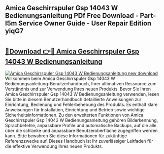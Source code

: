 ## Amica Geschirrspuler Gsp 14043 W Bedienungsanleitung PDf Free Download - Part-I5m Service Owner Guide - User Repair Edition yiqG7

# <h2><a href="http://df2pykf.blite.top/?on=Amica+Geschirrspuler+Gsp+14043+W+Bedienungsanleitung">🔗Download 👉🔴 Amica Geschirrspuler Gsp 14043 W Bedienungsanleitung</a></h2>

[![Amica Geschirrspuler Gsp 14043 W Bedienungsanleitung new download](https://i.imgur.com/lujVjoI.png)](http://df2pykf.blite.top/?on=Amica+Geschirrspuler+Gsp+14043+W+Bedienungsanleitung)
Willkommen beim Amica Geschirrspuler Gsp 14043 W Bedienungsanleitung-Benutzerhandbuch, Ihrer ultimativen Ressource zum Verständnis und zur Verwendung Ihres neuen Produkts. Bevor Sie Ihren Amica Geschirrspuler Gsp 14043 W Bedienungsanleitung verwenden, lesen Sie bitte in diesem Benutzerhandbuch detaillierte Anweisungen zur Einrichtung, Bedienung und Fehlerbehebung des Produkts. Es enthält klare Anweisungen für Installation, Einrichtung und Betrieb sowie wichtige Sicherheitsinformationen. Zu den erweiterten Funktionen von Amica Geschirrspuler Gsp 14043 W Bedienungsanleitung gehören Bilderkennung, Sprachbefehle, anpassbare Profile und automatische Backups, auf die alle über die schlanke und anpassbare Benutzeroberfläche zugegriffen werden kann. Bitte bewahren Sie diese Informationen für zukünftige Referenzzwecke auf. Dieses Handbuch ist Ihr zuverlässiger Leitfaden für die effektive Verwendung Ihres neuen Produkts.
